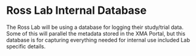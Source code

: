 # Ross Lab Internal Database

The Ross Lab will be using a database for logging their study/trial data.  Some
of this will parallel the metadata stored in the XMA Portal, but this database
is for capturing everything needed for internal use included Lab specific
details.

